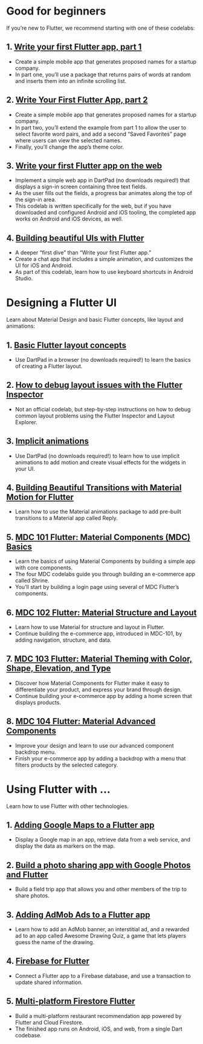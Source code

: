 # Good for beginners
If you’re new to Flutter, we recommend starting with one of these codelabs:

## 1. [Write your first Flutter app, part 1](https://codelabs.developers.google.com/codelabs/first-flutter-app-pt1/) 
- Create a simple mobile app that generates proposed names for a startup company. 
- In part one, you’ll use a package that returns pairs of words at random and inserts them into an infinite scrolling list.

## 2. [Write Your First Flutter App, part 2](https://codelabs.developers.google.com/codelabs/first-flutter-app-pt2/)
- Create a simple mobile app that generates proposed names for a startup company. 
- In part two, you’ll extend the example from part 1 to allow the user to select favorite word pairs, and add a second “Saved Favorites” page where users can view the selected names. 
- Finally, you’ll change the app’s theme color.

## 3. [Write your first Flutter app on the web](https://flutter.dev/docs/get-started/codelab-web)
- Implement a simple web app in DartPad (no downloads required!) that displays a sign-in screen containing three text fields. 
- As the user fills out the fields, a progress bar animates along the top of the sign-in area. 
- This codelab is written specifically for the web, but if you have downloaded and configured Android and iOS tooling, the completed app works on Android and iOS devices, as well.

## 4. [Building beautiful UIs with Flutter](https://codelabs.developers.google.com/codelabs/flutter/)
- A deeper “first dive” than “Write your first Flutter app.” 
- Create a chat app that includes a simple animation, and customizes the UI for iOS and Android. 
- As part of this codelab, learn how to use keyboard shortcuts in Android Studio.

# Designing a Flutter UI
Learn about Material Design and basic Flutter concepts, like layout and animations:

## 1. [Basic Flutter layout concepts](https://flutter.dev/docs/codelabs/layout-basics)

- Use DartPad in a browser (no downloads required!) to learn the basics of creating a Flutter layout.

## 2. [How to debug layout issues with the Flutter Inspector](https://medium.com/flutter/how-to-debug-layout-issues-with-the-flutter-inspector-87460a7b9db)
- Not an official codelab, but step-by-step instructions on how to debug common layout problems using the Flutter Inspector and Layout Explorer.

## 3. [Implicit animations](https://flutter.dev/docs/codelabs/implicit-animations)
- Use DartPad (no downloads required!) to learn how to use implicit animations to add motion and create visual effects for the widgets in your UI.

## 4. [Building Beautiful Transitions with Material Motion for Flutter](https://codelabs.developers.google.com/codelabs/material-motion-flutter/)
- Learn how to use the Material animations package to add pre-built transitions to a Material app called Reply.

## 5. [MDC 101 Flutter: Material Components (MDC) Basics](https://codelabs.developers.google.com/codelabs/mdc-101-flutter/)
- Learn the basics of using Material Components by building a simple app with core components. 
- The four MDC codelabs guide you through building an e-commerce app called Shrine. 
- You’ll start by building a login page using several of MDC Flutter’s components.

## 6. [MDC 102 Flutter: Material Structure and Layout](https://codelabs.developers.google.com/codelabs/mdc-102-flutter/)
- Learn how to use Material for structure and layout in Flutter. 
- Continue building the e-commerce app, introduced in MDC-101, by adding navigation, structure, and data.

## 7. [MDC 103 Flutter: Material Theming with Color, Shape, Elevation, and Type](https://codelabs.developers.google.com/codelabs/mdc-103-flutter/)
- Discover how Material Components for Flutter make it easy to differentiate your product, and express your brand through design. 
- Continue building your e-commerce app by adding a home screen that displays products.

## 8. [MDC 104 Flutter: Material Advanced Components](https://codelabs.developers.google.com/codelabs/mdc-104-flutter/)
- Improve your design and learn to use our advanced component backdrop menu. 
- Finish your e-commerce app by adding a backdrop with a menu that filters products by the selected category.


# Using Flutter with …
Learn how to use Flutter with other technologies.

## 1. [Adding Google Maps to a Flutter app](https://codelabs.developers.google.com/codelabs/google-maps-in-flutter/)
- Display a Google map in an app, retrieve data from a web service, and display the data as markers on the map.

## 2. [Build a photo sharing app with Google Photos and Flutter](https://codelabs.developers.google.com/codelabs/google-photos-sharing/)
- Build a field trip app that allows you and other members of the trip to share photos.

## 3. [Adding AdMob Ads to a Flutter app](https://codelabs.developers.google.com/codelabs/admob-ads-in-flutter/)
- Learn how to add an AdMob banner, an interstitial ad, and a rewarded ad to an app called Awesome Drawing Quiz, a game that lets players guess the name of the drawing.

## 4. [Firebase for Flutter](https://codelabs.developers.google.com/codelabs/flutter-firebase/)
- Connect a Flutter app to a Firebase database, and use a transaction to update shared information.

## 5. [Multi-platform Firestore Flutter](https://codelabs.developers.google.com/codelabs/friendlyeats-flutter/)
- Build a multi-platform restaurant recommendation app powered by Flutter and Cloud Firestore. 
- The finished app runs on Android, iOS, and web, from a single Dart codebase.
